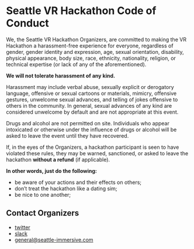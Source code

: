 # Seattle VR Hackathon Code of Conduct

We, the Seattle VR Hackathon Organizers, are committed to making the VR Hackathon a harassment-free experience for everyone, regardless of gender, gender identity and expression, age, sexual orientation, disability, physical appearance, body size, race, ethnicity, nationality, religion, or technical expertise (or lack of any of the aforementioned).

**We will not tolerate harassment of any kind.**

Harassment may include verbal abuse, sexually explicit or derogatory language, offensive or sexual cartoons or materials, mimicry, offensive gestures, unwelcome sexual advances, and telling of jokes offensive to others in the community. In general, sexual advances of any kind are considered unwelcome by default and are not appropriate at this event.

Drugs and alcohol are not permitted on site. Individuals who appear intoxicated or otherwise under the influence of drugs or alcohol will be asked to leave the event until they have recovered.

If, in the eyes of the Organizers, a hackathon participant is seen to have violated these rules, they may be warned, sanctioned, or asked to leave the hackathon **without a refund** (if applicable). 

**In other words, just do the following:**

- be aware of your actions and their effects on others; 
- don’t treat the hackathon like a dating sim; 
- be nice to one another;

## Contact Organizers
- [twitter](https://twitter.com/seattlevr)
- [slack](https://join.slack.com/t/seattlevr/shared_invite/enQtNDEzNjQzNzUyODY1LWY2YTZiZDUxN2EwMTZiNDliMzBlZTM2YzlmODE4MjE0YmNhNjhhYjkyNGRjZWJmM2E3NzhhM2NiNjFkYTY4YmU)
- [general@seattle-immersive.com](mailTo:general@seattle-immersive.com)
